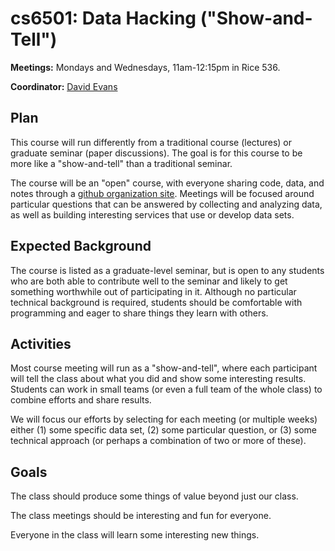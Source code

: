 cs6501: Data Hacking ("Show-and-Tell")
======================================

**Meetings:** Mondays and Wednesdays, 11am-12:15pm in Rice 536.  

**Coordinator:** [David Evans](http://www.cs.virginia.edu/evans)

## Plan

This course will run differently from a traditional course (lectures) or
graduate seminar (paper discussions).  The goal is for this course to be
more like a "show-and-tell" than a traditional seminar.

The course will be an "open" course, with everyone sharing code, data,
and notes through a [github organization
site](https://github.com/dataseminar).  Meetings will be focused around
particular questions that can be answered by collecting and analyzing
data, as well as building interesting services that use or develop data
sets.

## Expected Background

The course is listed as a graduate-level seminar, but is open to any
students who are both able to contribute well to the seminar and likely
to get something worthwhile out of participating in it.  Although no
particular technical background is required, students should be
comfortable with programming and eager to share things they learn with
others.

## Activities

Most course meeting will run as a "show-and-tell", where each
participant will tell the class about what you did and show some
interesting results.  Students can work in small teams (or even a full
team of the whole class) to combine efforts and share results.

We will focus our efforts by selecting for each meeting (or multiple
weeks) either (1) some specific data set, (2) some particular question,
or (3) some technical approach (or perhaps a combination of two or more
of these).  

## Goals

The class should produce some things of value beyond just our class.

The class meetings should be interesting and fun for everyone.

Everyone in the class will learn some interesting new things.


